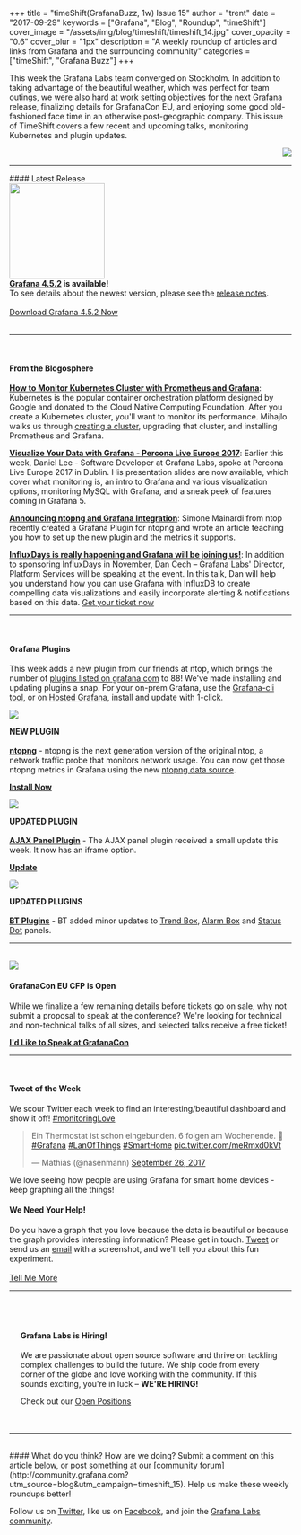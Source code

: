 +++
title = "timeShift(GrafanaBuzz, 1w) Issue 15"
author = "trent"
date = "2017-09-29"
keywords = ["Grafana", "Blog", "Roundup", "timeShift"]
cover_image = "/assets/img/blog/timeshift/timeshift_14.jpg"
cover_opacity = "0.6"
cover_blur = "1px"
description = "A weekly roundup of articles and links from Grafana and the surrounding community"
categories = ["timeShift", "Grafana Buzz"]
+++

<div class="row row--no-internal-gutters">
	<div class="col col--sm-6">
		<p>This week the Grafana Labs team converged on Stockholm. In addition to taking advantage of the beautiful weather, which was perfect for team outings, we were also hard at work setting objectives for the next Grafana release, finalizing details for GrafanaCon EU, and enjoying some good old-fashioned face time in an otherwise post-geographic company. This issue of TimeShift covers a few recent and upcoming talks, monitoring Kubernetes and plugin updates.</p>
	</div>
	<div class="col col--sm-6">
		<img src="/assets/img/blog/timeshift/grafana_group_shot.jpg" align="right" />
	</div>
</div>

<br />
<hr />
#### Latest Release

<div class="row row--no-gutters blog-plugin-grid">
	<div class="col col--sm-3">
		<img src="/assets/img/blog/timeshift/grafana_release_icon.png" width="170" />
	</div>
	<div class="col col--sm-9">
		<strong><a href="https://grafana.com/grafana/download?utm_source=blog&utm_campaign=timeshift_15" target="_blank">Grafana 4.5.2</a> is available!</strong> 
		<br />
		To see details about the newest version, please see the <a href="https://community.grafana.com/t/release-notes-for-grafana-v4-5-1/2573?utm_source=blog&utm_campaign=timeshift_15" target="_blank">release notes</a>.
		<br /><br />
		<a href="https://grafana.com/grafana/download?utm_source=blog&utm_campaign=timeshift_15" target="_blank" class="btn btn--primary">Download Grafana 4.5.2 Now</a>
	</div>
</div>

<br />
<hr />
<br />

#### From the Blogosphere
[**How to Monitor Kubernetes Cluster with Prometheus and Grafana**](https://linoxide.com/linux-how-to/monitor-kubernetes-cluster-prometheus-grafana/): Kubernetes is the popular container orchestration platform designed by Google and donated to the Cloud Native Computing Foundation. After you create a Kubernetes cluster, you'll want to monitor its performance. Mihajlo walks us through [creating a cluster](https://linoxide.com/containers/creating-kubernetes-cluster-kops/), upgrading that cluster, and installing Prometheus and Grafana.

[**Visualize Your Data with Grafana - Percona Live Europe 2017**](https://docs.google.com/presentation/d/1M8phmvC402p67MUr9uiTsMOTDMPmn9UiCVr4F4Z1_kE/edit#slide=id.p): Earlier this week, Daniel Lee - Software Developer at Grafana Labs, spoke at Percona Live Europe 2017 in Dublin. His presentation slides are now available, which cover what monitoring is, an intro to Grafana and various visualization options, monitoring MySQL with Grafana, and a sneak peek of features coming in Grafana 5.

[**Announcing ntopng and Grafana Integration**](http://www.ntop.org/ntopng/announcing-ntopng-and-grafana-integration/): Simone Mainardi from ntop recently created a Grafana Plugin for ntopng and wrote an article teaching you how to set up the new plugin and the metrics it supports.

[**InfluxDays is really happening and Grafana will be joining us!**](https://www.influxdata.com/blog/influxdays-is-really-happening-and-grafana-will-be-joining-us/): In addition to sponsoring InfluxDays in November, Dan Cech – Grafana Labs' Director, Platform Services will be speaking at the event. In this talk, Dan will help you understand how you can use Grafana with InfluxDB to create compelling data visualizations and easily incorporate alerting & notifications based on this data. [Get your ticket now](https://influxdays.com/register/)

<hr />
<br />


#### Grafana Plugins
This week adds a new plugin from our friends at ntop, which brings the number of <a href="https://grafana.com/plugins/?utm_source=blog&utm_campaign=timeshift_15" target="_blank">plugins listed on grafana.com</a> to 88! We've made installing and updating plugins a snap. For your on-prem Grafana, use the <a href="http://docs.grafana.org/administration/cli/#grafana-cli?utm_source=blog&utm_campaign=timeshift_15" target="_blank">Grafana-cli tool</a>, or on <a href="https://grafana.com/cloud/grafana?utm_source=blog&utm_campaign=timeshift_15" target="_blank">Hosted Grafana</a>, install and update with 1-click.

<div class="blog-plugin">
	<div class="row row--md-gutters blog-plugin-grid">
		<div class="col col--sm-2 blog-plugin-grid__item">
			<img style="border-radius: 0;" src="https://grafana.com/api/plugins/ntop-ntopng-datasource/versions/1.0.0/logos/large" />
		</div>
		<div class="col col--sm-10 blog-plugin-grid__item">
			<p>
				<div class="new-plugin-tag"><strong>NEW PLUGIN</strong></div><br/>
				<strong><a href="https://grafana.com/plugins/ntop-ntopng-datasource?utm_source=blog&utm_campaign=timeshift_15" target="_blank">ntopng</a></strong> - ntopng is the next generation version of the original ntop, a network traffic probe that monitors network usage. You can now get those ntopng metrics in Grafana using the new <a href="https://grafana.com/plugins/ntop-ntopng-datasource?utm_source=blog&utm_campaign=timeshift_15" target="_blank">ntopng data source</a>.
			</p>
			<p>
				<a class="btn btn-outline btn-small" href="https://grafana.com/plugins/ntop-ntopng-datasource?utm_source=blog&utm_campaign=timeshift_15" target="_blank"><strong>Install Now</strong></a>
			</p>
		</div>
	</div>
</div>

<div class="blog-plugin">
	<div class="row row--md-gutters blog-plugin-grid">
		<div class="col col--sm-2 blog-plugin-grid__item">
			<img style="border-radius: 0;" src="https://grafana.com/api/plugins/ryantxu-ajax-panel/versions/0.0.3/logos/large" />
		</div>
		<div class="col col--sm-10 blog-plugin-grid__item">
			<p>
				<div class="updated-plugin-tag"><strong>UPDATED PLUGIN</strong></div><br/>
				<strong><a href="https://grafana.com/plugins/ryantxu-ajax-panel?utm_source=blog&utm_campaign=timeshift_15" target="_blank">AJAX Panel Plugin</a></strong> - The AJAX panel plugin received a small update this week. It now has an iframe option.
			</p>
			<p>
				<a class="btn btn-outline btn-small" href="https://grafana.com/plugins/ryantxu-ajax-panel?utm_source=blog&utm_campaign=timeshift_15" target="_blank"><strong>Update</strong></a>
			</p>
		</div>
	</div>
</div>

<div class="blog-plugin">
	<div class="row row--md-gutters blog-plugin-grid">
		<div class="col col--sm-2 blog-plugin-grid__item">
			<img style="border-radius: 4px;" src="https://grafana.com/api/plugins/btplc-trend-box-panel/versions/0.1.2/logos/large" />
		</div>
		<div class="col col--sm-10 blog-plugin-grid__item">
			<p>
				<div class="updated-plugin-tag"><strong>UPDATED PLUGINS</strong></div><br/>
				<strong><a href="https://grafana.com/plugins/btplc-trend-box-panel?utm_source=blog&utm_campaign=timeshift_15" target="_blank">BT Plugins</a></strong> - BT added minor updates to <a href="https://grafana.com/plugins/btplc-trend-box-panel?utm_source=blog&utm_campaign=timeshift_15" target="_blank">Trend Box</a>, <a href="https://grafana.com/plugins/btplc-alarm-box-panel?utm_source=blog&utm_campaign=timeshift_15" target="_blank">Alarm Box</a> and <a href="https://grafana.com/plugins/btplc-status-dot-panel?utm_source=blog&utm_campaign=timeshift_15" target="_blank">Status Dot</a> panels.
			</p>
		</div>
	</div>
</div>

<hr />
<br />

<div>
	<div class="row row--md-gutters blog-plugin-grid">
		<div class="col col--sm-2 blog-plugin-grid__item">
			<img style="border-radius: 0;" src="/assets/img/blog/timeshift/grafanacon_eu_announcement.png" />
		</div>
		<div class="col col--sm-10 blog-plugin-grid__item">
			<h4>GrafanaCon EU CFP is Open</h4>
			<p>
				While we finalize a few remaining details before tickets go on sale, why not submit a proposal to speak at the conference? We're looking for technical and non-technical talks of all sizes, and selected talks receive a free ticket! 
			</p>
			<p>
				<a class="btn btn--grafanacon" href="http://grafana.com/grafanacon-cfp?utm_source=blog&utm_campaign=timeshift_15" target="_blank"><strong>I'd Like to Speak at GrafanaCon</strong></a>
			</p>
		</div>
	</div>
</div>

<hr />
<br />

<div>
	<div class="row row--md-gutters">
		<div class="col col--sm-5">
			<h4>Tweet of the Week</h4>
			We scour Twitter each week to find an interesting/beautiful dashboard and show it off! <a href="https://twitter.com/hashtag/monitoringlove?src=hash" target="_blank">#monitoringLove</a>
			<blockquote class="twitter-tweet" data-lang="en"><p lang="de" dir="ltr">Ein Thermostat ist schon eingebunden. 6 folgen am Wochenende. 🤗 <a href="https://twitter.com/hashtag/Grafana?src=hash&amp;ref_src=twsrc%5Etfw">#Grafana</a> <a href="https://twitter.com/hashtag/LanOfThings?src=hash&amp;ref_src=twsrc%5Etfw">#LanOfThings</a> <a href="https://twitter.com/hashtag/SmartHome?src=hash&amp;ref_src=twsrc%5Etfw">#SmartHome</a> <a href="https://t.co/meRmxd0kVt">pic.twitter.com/meRmxd0kVt</a></p>&mdash; Mathias (@nasenmann) <a href="https://twitter.com/nasenmann/status/912778491380293632?ref_src=twsrc%5Etfw">September 26, 2017</a></blockquote>
<script async src="//platform.twitter.com/widgets.js" charset="utf-8"></script>
			<p>We love seeing how people are using Grafana for smart home devices - keep graphing all the things!</p>
		</div>
		<div class="col col--sm-6 col--sm-offset-1">
			<h4>We Need Your Help!</h4>
			Do you have a graph that you love because the data is beautiful or because the graph provides interesting information? Please get in touch. <a href="https://twitter.com/intent/tweet?text=Hey%20%40grafana, I want to know what your experiment is all about.">Tweet</a> or send us an <a href="mailto:hello@grafana.com">email</a> with a screenshot, and we'll tell you about this fun experiment.<br /><br />
			<a class="btn btn-outline" href="mailto:hello@grafana.com">Tell Me More</a>
		</div>
	</div>
</div>

<hr />
<br />
<div style=" padding: 20px; background: url(/assets/img/blog/timeshift/polygon_texture_black.jpg); background-size: cover; border-radius: 4px;">
	<h4>Grafana Labs is Hiring!</h4>
	<p>We are passionate about open source software and thrive on tackling complex challenges to build the future. We ship code from every corner of the globe and love working with the community. If this sounds exciting, you're in luck – <strong>WE'RE HIRING!</strong></p>
	<p>Check out our <a class="btn btn-outline" href="https://grafana.com/about/hiring?utm_source=blog&utm_campaign=timeshift_15" target="_blank">Open Positions</a></p>
</div>

<hr />
<br />
#### What do you think?
How are we doing? Submit a comment on this article below, or post something at our [community forum](http://community.grafana.com?utm_source=blog&utm_campaign=timeshift_15). Help us make these weekly roundups better!

Follow us on [Twitter](http://twitter.com/grafana), like us on [Facebook](http://facebook.com/grafana), and join the [Grafana Labs community](http://grafana.com/signup?utm_source=blog&utm_campaign=timeshift_15).



